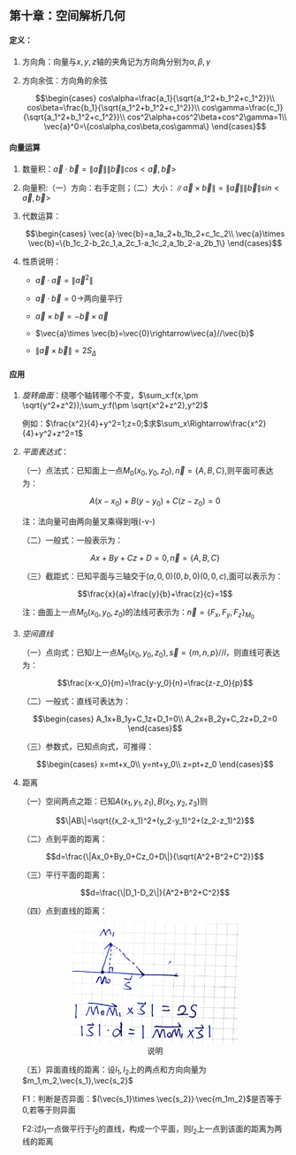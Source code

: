<head>
  <script src="https://cdn.mathjax.org/mathjax/latest/MathJax.js?config=TeX-AMS-MML_HTMLorMML" type="text/javascript"></script>
  <script type="text/x-mathjax-config">
    MathJax.Hub.Config({
      tex2jax: {
      skipTags: ['script', 'noscript', 'style', 'textarea', 'pre'],
      inlineMath: [['$','$']]
      }
    });
  </script>
</head>

## 第十章：空间解析几何

#### 定义：
1. 方向角：向量与$x,y,z$轴的夹角记为方向角分别为$\alpha,\beta,\gamma$
2. 方向余弦：方向角的余弦

    $$\begin{cases}
        cos\alpha=\frac{a_1}{\sqrt{a_1^2+b_1^2+c_1^2}}\\
        cos\beta=\frac{b_1}{\sqrt{a_1^2+b_1^2+c_1^2}}\\
        cos\gamma=\frac{c_1}{\sqrt{a_1^2+b_1^2+c_1^2}}\\
        cos^2\alpha+cos^2\beta+cos^2\gamma=1\\
        \vec{a}^0=\{cos\alpha,cos\beta,cos\gamma\}
    \end{cases}$$

#### 向量运算
1. 数量积：$\vec{a}·\vec{b}=\|\vec{a}\|\|\vec{b}\|cos<\vec{a},\vec{b}>$

2. 向量积:（一）方向：右手定则；（二）大小：$\|\vec{a}\times \vec{b}\|=\|\vec{a}\|\|\vec{b}\|sin<\vec{a},\vec{b}>$

3. 代数运算：
   
   $$\begin{cases}
    \vec{a}·\vec{b}=a_1a_2+b_1b_2+c_1c_2\\
    \vec{a}\times \vec{b}=\{b_1c_2-b_2c_1,a_2c_1-a_1c_2,a_1b_2-a_2b_1\}
   \end{cases}$$

4. 性质说明：
   
   - $\vec{a}·\vec{a}=\|\vec{a}^2\|$
   
   - $\vec{a}·\vec{b}=0\rightarrow$两向量平行
   
   - $\vec{a}\times \vec{b}=-\vec{b}\times \vec{a}$
   
   - $\vec{a}\times \vec{b}=\vec{0}\rightarrow\vec{a}//\vec{b}$
   
   - $\|\vec{a}\times \vec{b}\|=2S_{\Delta}$


#### 应用

1. *旋转曲面*：绕哪个轴转哪个不变，$\sum_x:f(x,\pm \sqrt{y^2+z^2});\sum_y:f(\pm \sqrt{x^2+z^2},y^2)$
   
   例如：$\frac{x^2}{4}+y^2=1;z=0;$求$\sum_x\Rightarrow\frac{x^2}{4}+y^2+z^2=1$

2. *平面表达式*：
   
   （一）点法式：已知面上一点$M_0(x_0,y_0,z_0),\vec{n}=\{A,B,C\}$,则平面可表达为：

   $$A(x-x_0)+B(y-y_0)+C(z-z_0)=0$$

   注：法向量可由两向量叉乘得到哦(-v-)

   （二）一般式：一般表示为：

   $$Ax+By+Cz+D=0,\vec{n}=\{A,B,C\}$$

   （三）截距式：已知平面与三轴交于$(a,0,0)(0,b,0)(0,0,c)$,面可以表示为：
   
   $$\frac{x}{a}+\frac{y}{b}+\frac{z}{c}=1$$

   注：曲面上一点$M_0(x_0,y_0,z_0)$的法线可表示为：$\vec{n}=\{F_x,F_y,F_z\}_{M_0}$

3. *空间直线*
   
   （一）点向式：已知$l$上一点$M_0(x_0,y_0,z_0),\vec{s}=\{m,n,p\}//l$，则直线可表达为：

   $$\frac{x-x_0}{m}=\frac{y-y_0}{n}=\frac{z-z_0}{p}$$

   （二）一般式：直线可表达为：

   $$\begin{cases}
    A_1x+B_1y+C_1z+D_1=0\\
    A_2x+B_2y+C_2z+D_2=0
   \end{cases}$$

   （三）参数式，已知点向式，可推得：
   
   $$\begin{cases}
    x=mt+x_0\\
    y=nt+y_0\\
    z=pt+z_0
   \end{cases}$$

4. 距离
   
   （一）空间两点之距：已知$A(x_1,y_1,z_1),B(x_2,y_2,z_3)$则

   $$\|AB\|=\sqrt{(x_2-x_1)^2+(y_2-y_1)^2+(z_2-z_1)^2}$$

   （二）点到平面的距离：

   $$d=\frac{\|Ax_0+By_0+Cz_0+D\|}{\sqrt{A^2+B^2+C^2}}$$

   （三）平行平面的距离：

   $$d=\frac{\|D_1-D_2\|}{A^2+B^2+C^2}$$

   （四）点到直线的距离：


     <div align="center"><img src="../pic/10.1.jpg" width="300"></div>
    <div align="center"> 说明</div>

   （五）异面直线的距离：设$l_1,l_2$上的两点和方向向量为$m_1,m_2,\vec{s_1},\vec{s_2}$
   
   F1：判断是否异面：$(\vec{s_1}\times \vec{s_2})·\vec{m_1m_2}$是否等于$0$,若等于则异面

   F2:过$l_1$一点做平行于$l_2$的直线，构成一个平面，则$l_2$上一点到该面的距离为两线的距离
